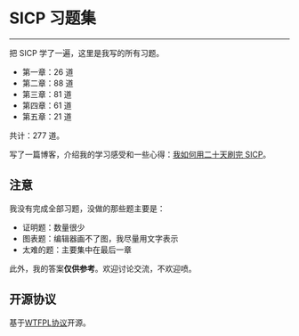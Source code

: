 # SICP 习题集
---

把 SICP 学了一遍，这里是我写的所有习题。

- 第一章：26 道
- 第二章：88 道
- 第三章：81 道
- 第四章：61 道
- 第五章：21 道

共计：277 道。

写了一篇博客，介绍我的学习感受和一些心得：[我如何用二十天刷完 SICP]()。

## 注意

我没有完成全部习题，没做的那些题主要是：

- 证明题：数量很少
- 图表题：编辑器画不了图，我尽量用文字表示
- 太难的题：主要集中在最后一章

此外，我的答案**仅供参考**。欢迎讨论交流，不欢迎喷。

## 开源协议

基于[WTFPL协议](http://en.wikipedia.org/wiki/WTFPL)开源。